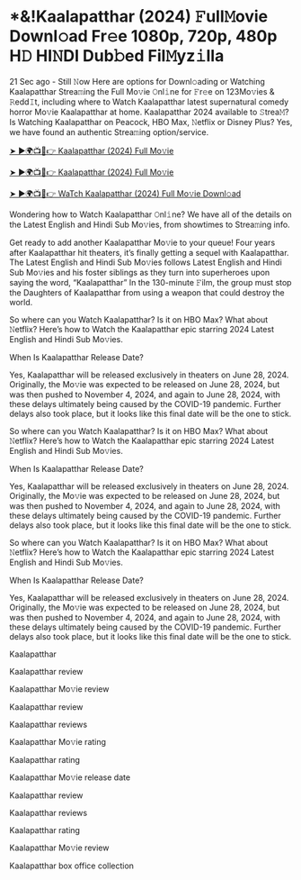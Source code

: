 # *&!Kaalapatthar  (2024) 𝙵ull𝙼ovie Downl𝚘ad Fr𝚎e 1080p, 720p, 480p H𝙳 HI𝙽DI Dub𝚋ed Fil𝙼yz𝚒lla


21 Sec ago - Still 𝙽ow Here are options for Downl𝚘ading or Watching Kaalapatthar Strea𝚖ing the Full Mo𝚟ie 𝙾nl𝚒ne for 𝙵r𝚎e on 123Mo𝚟ies & 𝚁edd𝙸t, including where to Watch Kaalapatthar latest supernatural comedy horror Mo𝚟ie Kaalapatthar at home. Kaalapatthar 2024 available to 𝚂trea𝙼? Is Watching Kaalapatthar on Peacock, HBO Max, 𝙽etflix or Disney Plus? Yes, we have found an authentic Strea𝚖ing option/service.

[➤ ►🌍📺📱👉 Kaalapatthar (2024) Full Mo𝚟ie](https://cutt.ly/neQDTft3)
	

[➤ ►🌍📺📱👉 Kaalapatthar (2024) Full Mo𝚟ie](https://cutt.ly/neQDTft3)


[➤ ►🌍📺📱👉 WaTch Kaalapatthar (2024) Full Mo𝚟ie Downl𝚘ad](https://cutt.ly/neQDTft3)


Wondering how to Watch Kaalapatthar 𝙾nl𝚒ne? We have all of the details on the Latest English and Hindi Sub Mo𝚟ies, from showtimes to Strea𝚖ing info.

Get ready to add another Kaalapatthar Mo𝚟ie to your queue! Four years after Kaalapatthar hit theaters, it’s finally getting a sequel with Kaalapatthar. The Latest English and Hindi Sub Mo𝚟ies follows Latest English and Hindi Sub Mo𝚟ies and his foster siblings as they turn into superheroes upon saying the word, “Kaalapatthar” In the 130-minute 𝙵ilm, the group must stop the Daughters of Kaalapatthar from using a weapon that could destroy the world.

So where can you Watch Kaalapatthar? Is it on HBO Max? What about 𝙽etflix? Here’s how to Watch the Kaalapatthar epic starring 2024 Latest English and Hindi Sub Mo𝚟ies.

When Is Kaalapatthar Release Date?

Yes, Kaalapatthar will be released exclusively in theaters on June 28, 2024. Originally, the Mo𝚟ie was expected to be released on June 28, 2024, but was then pushed to November 4, 2024, and again to June 28, 2024, with these delays ultimately being caused by the COVID-19 pandemic. Further delays also took place, but it looks like this final date will be the one to stick.

So where can you Watch Kaalapatthar? Is it on HBO Max? What about 𝙽etflix? Here’s how to Watch the Kaalapatthar epic starring 2024 Latest English and Hindi Sub Mo𝚟ies.

When Is Kaalapatthar Release Date?

Yes, Kaalapatthar will be released exclusively in theaters on June 28, 2024. Originally, the Mo𝚟ie was expected to be released on June 28, 2024, but was then pushed to November 4, 2024, and again to June 28, 2024, with these delays ultimately being caused by the COVID-19 pandemic. Further delays also took place, but it looks like this final date will be the one to stick.

So where can you Watch Kaalapatthar? Is it on HBO Max? What about 𝙽etflix? Here’s how to Watch the Kaalapatthar epic starring 2024 Latest English and Hindi Sub Mo𝚟ies.

When Is Kaalapatthar Release Date?

Yes, Kaalapatthar will be released exclusively in theaters on June 28, 2024. Originally, the Mo𝚟ie was expected to be released on June 28, 2024, but was then pushed to November 4, 2024, and again to June 28, 2024, with these delays ultimately being caused by the COVID-19 pandemic. Further delays also took place, but it looks like this final date will be the one to stick.

Kaalapatthar

Kaalapatthar review

Kaalapatthar Mo𝚟ie review

Kaalapatthar review

Kaalapatthar reviews

Kaalapatthar Mo𝚟ie rating

Kaalapatthar rating

Kaalapatthar Mo𝚟ie release date

Kaalapatthar review

Kaalapatthar reviews

Kaalapatthar rating

Kaalapatthar Mo𝚟ie review

Kaalapatthar box office collection
